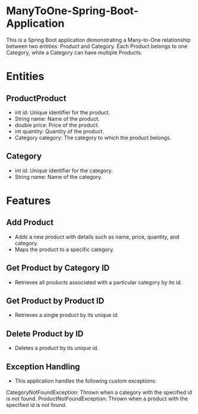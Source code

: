 # ManyToOne-Spring-Boot-Application
This is a Spring Boot application demonstrating a Many-to-One relationship between two entities: Product and Category. Each Product belongs to one Category, while a Category can have multiple Products.
# Entities
## ProductProduct
* int id: Unique identifier for the product.
* String name: Name of the product.
* double price: Price of the product.
* int quantity: Quantity of the product.
* Category category: The category to which the product belongs.
## Category
* int id: Unique identifier for the category.
* String name: Name of the category.
# Features
## Add Product
* Adds a new product with details such as name, price, quantity, and category.
* Maps the product to a specific category.
## Get Product by Category ID
* Retrieves all products associated with a particular category by its id.
## Get Product by Product ID
* Retrieves a single product by its unique id.
## Delete Product by ID
* Deletes a product by its unique id.
## Exception Handling
* This application handles the following custom exceptions:

CategoryNotFoundException: Thrown when a category with the specified id is not found.
ProductNotFoundException: Thrown when a product with the specified id is not found.
